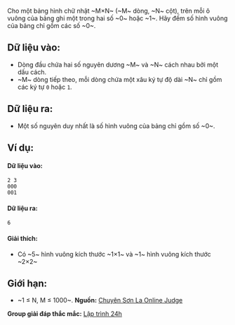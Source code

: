 Cho một bảng hình chữ nhật ~M×N~ (~M~ dòng, ~N~ cột), trên mỗi ô vuông của bảng ghi một trong hai số ~0~ hoặc ~1~. Hãy đếm số hình vuông của bảng chỉ gồm các số ~0~.

## Dữ liệu vào:
- Dòng đầu chứa hai số nguyên dương ~M~ và ~N~ cách nhau bởi một dấu cách.
- ~M~ dòng tiếp theo, mỗi dòng chứa một xâu ký tự độ dài ~N~ chỉ gồm các ký tự `0` hoặc `1`.

## Dữ liệu ra:
- Một số nguyên duy nhất là số hình vuông của bảng chỉ gồm số ~0~.

## Ví dụ:
#### Dữ liệu vào:
```
2 3
000
001
```

#### Dữ liệu ra:
```
6
```

#### Giải thích:
- Có ~5~ hình vuông kích thước ~1×1~ và ~1~ hình vuông kích thước ~2×2~

## Giới hạn:
- ~1 ≤ N, M ≤ 1000~.
**Nguồn:** [Chuyên Sơn La Online Judge](http://csloj.ddns.net/)

**Group giải đáp thắc mắc:** [Lập trình 24h](https://www.facebook.com/groups/1386904321519984)